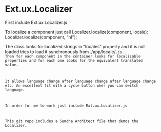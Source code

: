 Ext.ux.Localizer
================

First include Ext.ux.Localizer.js

To localize a component just call Localizer.localize(component, locale):
Localizer.localize(component, "nl");

The class looks for localized strings in "locales" property and if is not loaded tries
to load it synchronously from ./app/locale/<code>.js. Then for each component in the container looks for localizable properties
and for each one looks for the equivalent translated value.

It allows language change after language change after language change etc.
An excellent fit with a cycle button wher you can switch language.

In order for me to work just include Ext.ux.Localizer.js

This git repo includes a Sencha Architect file that demos the Localizer.